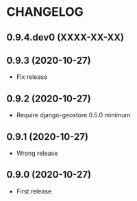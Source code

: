 CHANGELOG
=========

0.9.4.dev0     (XXXX-XX-XX)
---------------------------


0.9.3          (2020-10-27)
---------------------------

* Fix release


0.9.2          (2020-10-27)
---------------------------

* Require django-geostore 0.5.0 minimum


0.9.1          (2020-10-27)
---------------------------

* Wrong release


0.9.0          (2020-10-27)
---------------------------

* First release
